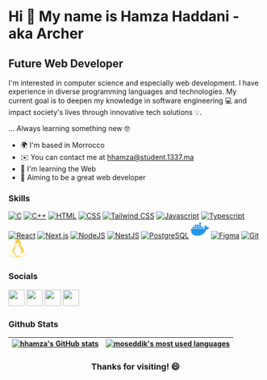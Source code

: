 Hi 👋 My name is Hamza Haddani - aka Archer
==============================
Future Web Developer
--------------------

I'm interested in computer science and especially web development. I have experience in diverse programming languages and technologies. My current goal is to deepen my knowledge in software engineering 💻 and impact society's lives through innovative tech solutions 💡.

... Always learning something new 🤓

* 🌍  I'm based in Morrocco
* ✉️  You can contact me at [hhamza@student.1337.ma](mailto:hhamza@student.1337.ma)
* 🧠  I'm learning the Web
* 🏹​ Aiming to be a great web developer

### Skills

<p align="left">
<a target="_blank"  href="https://docs.microsoft.com/en-us/cpp/?view=msvc-170" target="_blank" rel="noreferrer"><img src="https://raw.githubusercontent.com/danielcranney/readme-generator/main/public/icons/skills/c-colored.svg" width="36" height="36" alt="C" title="C" /></a>
<a target="_blank"  href="https://docs.microsoft.com/en-us/cpp/?view=msvc-170" target="_blank" rel="noreferrer"><img src="https://raw.githubusercontent.com/danielcranney/readme-generator/main/public/icons/skills/cplusplus-colored.svg" width="36" height="36" alt="C++" title="C++" /></a>
<a target="_blank"  href="https://developer.mozilla.org/en-US/docs/Glossary/HTML5" target="_blank" rel="noreferrer"><img src="https://raw.githubusercontent.com/danielcranney/readme-generator/main/public/icons/skills/html5-colored.svg" width="36" height="36" alt="HTML" title="HTML" /></a>
<a target="_blank"  href="https://www.w3.org/TR/CSS/#css" target="_blank" rel="noreferrer"><img src="https://raw.githubusercontent.com/danielcranney/readme-generator/main/public/icons/skills/css3-colored.svg" width="36" height="36" alt="CSS" title="CSS" /></a>
<a target="_blank"  href="https://tailwindcss.com/" target="_blank" rel="noreferrer"><img src="https://raw.githubusercontent.com/danielcranney/profileme-dev/afa05625904238dbcd297b5384c65e0a09e439ac/public/icons/skills/tailwindcss-colored.svg" width="36" height="36" alt="Tailwind CSS" title="Tailwind CSS" /></a>
<a target="_blank"  href="https://developer.mozilla.org/en-US/docs/Web/JavaScript" target="_blank" rel="noreferrer"><img src="https://raw.githubusercontent.com/danielcranney/readme-generator/main/public/icons/skills/javascript-colored.svg" width="36" height="36" alt="Javascript" title="Javascript" /></a>
<a target="_blank"  href="https://www.typescriptlang.org" target="_blank" rel="noreferrer"><img src="https://raw.githubusercontent.com/danielcranney/profileme-dev/afa05625904238dbcd297b5384c65e0a09e439ac/public/icons/skills/typescript-colored.svg" width="36" height="36" alt="Typescript" title="Typescript" /></a>
<a target="_blank"  href="https://react.dev/" target="_blank" rel="noreferrer"><img src="https://raw.githubusercontent.com/danielcranney/profileme-dev/afa05625904238dbcd297b5384c65e0a09e439ac/public/icons/skills/react-colored.svg" width="36" height="36" alt="React" title="React" /></a>
<a target="_blank"  href="https://nextjs.org/" target="_blank" rel="noreferrer"><img src="https://raw.githubusercontent.com/danielcranney/profileme-dev/afa05625904238dbcd297b5384c65e0a09e439ac/public/icons/skills/nextjs-colored.svg" width="36" height="36" alt="Next.js" title="Next.js" /></a>
<a target="_blank"  href="https://nodejs.org/en/" target="_blank" rel="noreferrer"> <img src="https://raw.githubusercontent.com/danielcranney/readme-generator/main/public/icons/skills/nodejs-colored.svg" width="36" height="36" alt="NodeJS" title="NodeJS" /></a>
<a target="_blank"  href="https://nestjs.com/" target="_blank" rel="noreferrer"><img src="https://raw.githubusercontent.com/danielcranney/profileme-dev/afa05625904238dbcd297b5384c65e0a09e439ac/public/icons/skills/nestjs-colored.svg" width="36" height="36" alt="NestJS" title="NestJS" /></a>
<a target="_blank"  href="https://www.postgresql.org" target="_blank" rel="noreferrer"><img src="https://raw.githubusercontent.com/danielcranney/profileme-dev/afa05625904238dbcd297b5384c65e0a09e439ac/public/icons/skills/postgresql-colored.svg" width="36" height="36" alt="PostgreSQL" title="PostgreSQL" /></a>
<a target="_blank"  href="https://www.docker.com/" target="_blank" rel="noreferrer"><img src="https://raw.githubusercontent.com/danielcranney/profileme-dev/afa05625904238dbcd297b5384c65e0a09e439ac/public/icons/skills/docker-colored.svg" width="36" height="36" alt="Docker" title="Docker" /></a>
<a target="_blank"  href="https://www.figma.com/" target="_blank" rel="noreferrer"><img src="https://raw.githubusercontent.com/danielcranney/profileme-dev/afa05625904238dbcd297b5384c65e0a09e439ac/public/icons/skills/figma-colored.svg" width="36" height="36" alt="Figma" title="Figma" /></a>
<a target="_blank"  href="https://git-scm.com/" target="_blank" rel="noreferrer"><img src="https://raw.githubusercontent.com/danielcranney/profileme-dev/afa05625904238dbcd297b5384c65e0a09e439ac/public/icons/skills/git-colored.svg" width="36" height="36" alt="Git" title="Git" /></a>
<a target="_blank"  href="https://www.linux.org/pages/download/" target="_blank" rel="noreferrer"><img src="https://raw.githubusercontent.com/danielcranney/profileme-dev/afa05625904238dbcd297b5384c65e0a09e439ac/public/icons/skills/linux-colored.svg" width="36" height="36" alt="Linux" title="Linux" /></a>
</p>

### Socials

<p align="left"> <a target="_blank"  href="https://discord.com/users/982611163609198634" target="_blank" rel="noreferrer"><img src="https://raw.githubusercontent.com/danielcranney/readme-generator/main/public/icons/socials/discord.svg" width="32" height="32" /></a> <a target="_blank"  href="https://www.github.com/Archer-01" target="_blank" rel="noreferrer"><img src="https://raw.githubusercontent.com/danielcranney/readme-generator/main/public/icons/socials/github.svg" width="32" height="32" /></a> <a target="_blank"  href="https://www.linkedin.com/in/hamza-haddani-95a2091b3/" target="_blank" rel="noreferrer"><img src="https://raw.githubusercontent.com/danielcranney/readme-generator/main/public/icons/socials/linkedin.svg" width="32" height="32" /></a> <a target="_blank"  href="https://www.stackoverflow.com/users/10542572/archer" target="_blank" rel="noreferrer"><img src="https://raw.githubusercontent.com/danielcranney/readme-generator/main/public/icons/socials/stackoverflow.svg" width="32" height="32" /></a></p>

### Github Stats

| [![hhamza's GitHub stats](https://github-readme-stats.vercel.app/api?username=Archer-01&count_private=true&show_icons=true&hide=issues&hide_border=true&theme=jolly)](https://github.com/Archer-01?tab=repositories) | [![moseddik's most used languages](https://github-readme-stats.vercel.app/api/top-langs/?username=Archer-01&layout=compact&hide_border=true&theme=jolly)](https://github.com/Archer-01?tab=repositories) |
| :----------------------------------------------------------------------------------------------------------------------------------------------------------------------------------------------------------------: | :--------------------------------------------------------------------------------------------------------------------------------------------------------------------------------------------------: |

<h3 align="center">Thanks for visiting! 😄</h3>
